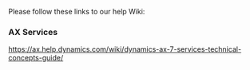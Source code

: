Please follow these links to our help Wiki: 

### AX Services
https://ax.help.dynamics.com/wiki/dynamics-ax-7-services-technical-concepts-guide/

